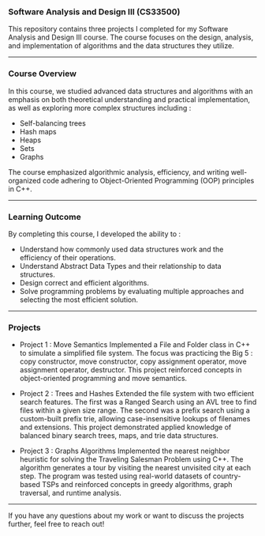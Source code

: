 ### Software Analysis and Design III (CS33500) ###

This repository contains three projects I completed for my Software Analysis and Design III course. The course focuses on the design, analysis, and implementation of algorithms and the data structures they utilize.

--- --- --- --- --- --- --- 

### Course Overview ###

In this course, we studied advanced data structures and algorithms with an emphasis on both theoretical understanding and practical implementation, as well as exploring more complex structures including :
- Self-balancing trees
- Hash maps
- Heaps
- Sets
- Graphs

The course emphasized algorithmic analysis, efficiency, and writing well-organized code adhering to Object-Oriented Programming (OOP) principles in C++. 

--- --- --- --- --- --- --- 

### Learning Outcome ###

By completing this course, I developed the ability to : 
- Understand how commonly used data structures work and the efficiency of their operations.
- Understand Abstract Data Types and their relationship to data structures.
- Design correct and efficient algorithms.
- Solve programming problems by evaluating multiple approaches and selecting the most efficient solution.

--- --- --- --- --- --- --- 

### Projects ###

- Project 1 : Move Semantics
Implemented a File and Folder class in C++ to simulate a simplified file system. The focus was practicing the Big 5 : copy constructor, move constructor, copy assignment operator, move assignment operator, destructor. This project reinforced concepts in object-oriented programming and move semantics.

- Project 2 : Trees and Hashes
Extended the file system with two efficient search features. The first was a Ranged Search using an AVL tree to find files within a given size range. The second was a prefix search using a custom-built prefix trie, allowing case-insensitive lookups of filenames and extensions. This project demonstrated applied knowledge of balanced binary search trees, maps, and trie data structures. 

- Project 3 : Graphs Algorithms
Implemented the nearest neighbor heuristic for solving the Traveling Salesman Problem using C++. The algorithm generates a tour by visiting the nearest unvisited city at each step. The program was tested using real-world datasets of country-based TSPs and reinforced concepts in greedy algorithms, graph traversal, and runtime analysis.

--- --- --- --- --- --- --- 

If you have any questions about my work or want to discuss the projects further, feel free to reach out!

